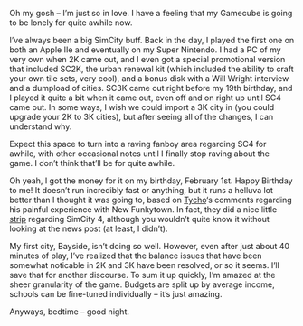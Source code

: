 Oh my gosh – I’m just so in love. I have a feeling that my Gamecube is going to be lonely for quite awhile now.

I’ve always been a big SimCity buff. Back in the day, I played the first one on both an Apple IIe and eventually on my Super Nintendo. I had a PC of my very own when 2K came out, and I even got a special promotional version that included SC2K, the urban renewal kit (which included the ability to craft your own tile sets, very cool), and a bonus disk with a Will Wright interview and a dumpload of cities. SC3K came out right before my 19th birthday, and I played it quite a bit when it came out, even off and on right up until SC4 came out. In some ways, I wish we could import a 3K city in (you could upgrade your 2K to 3K cities), but after seeing all of the changes, I can understand why.

Expect this space to turn into a raving fanboy area regarding SC4 for awhile, with other occasional notes until I finally stop raving about the game. I don’t think that’ll be for quite awhile.

Oh yeah, I got the money for it on my birthday, February 1st. Happy Birthday to me! It doesn’t run incredibly fast or anything, but it runs a helluva lot better than I thought it was going to, based on [Tycho][1]‘s comments regarding his painful experience with New Funkytown. In fact, they did a nice little [strip][2] regarding SimCity 4, although you wouldn’t quite know it without looking at the news post (at least, I didn’t).

My first city, Bayside, isn’t doing so well. However, even after just about 40 minutes of play, I’ve realized that the balance issues that have been somewhat noticable in 2K and 3K have been resolved, or so it seems. I’ll save that for another discourse. To sum it up quickly, I’m amazed at the sheer granularity of the game. Budgets are split up by average income, schools can be fine-tuned individually – it’s just amazing.

Anyways, bedtime – good night.

 [1]: http://www.penny-arcade.com/news.php3?date=2003-01-21
 [2]: http://www.penny-arcade.com/view.php3?date=2003-01-20